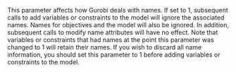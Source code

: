 This parameter affects how Gurobi deals with names. If set to 1, subsequent calls to add variables or constraints to the
model will ignore the associated names. Names for objectives and the model will also be ignored. In addition, subsequent
calls to modify name attributes will have no effect. Note that variables or constraints that had names at the point this
parameter was changed to 1 will retain their names. If you wish to discard all name information, you should set this
parameter to 1 before adding variables or constraints to the model.